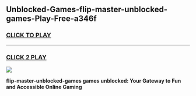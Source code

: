 
## Unblocked-Games-flip-master-unblocked-games-Play-Free-a346f
<h3>
<a href="https://premium76.site?title=flip-master-unblocked-games&ref=22A">CLICK TO PLAY</a></h3>
<hr>

<h3>
<a href="https://premium76.site?title=flip-master-unblocked-games&ref=22A">CLICK 2 PLAY</a>
  
</h3>

<a href="https://premium76.site?title=flip-master-unblocked-games&ref=22A"><img src="https://clearcache.store/games.png"></a>


**flip-master-unblocked-games games unblocked: Your Gateway to Fun and Accessible Online Gaming**
